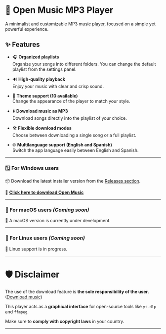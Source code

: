 # 🎵 Open Music MP3 Player

A minimalist and customizable MP3 music player, focused on a simple yet powerful experience.

## ✨ Features

- 🎧 **Organized playlists**  
  Organize your songs into different folders. You can change the default playlist from the settings panel.

- 🔊 **High-quality playback**  
  Enjoy your music with clear and crisp sound.

- 🎨 **Theme support (10 available)**  
  Change the appearance of the player to match your style.

- ⬇️ **Download music as MP3**  
  Download songs directly into the playlist of your choice.

- 🛠️ **Flexible download modes**  
  Choose between downloading a single song or a full playlist.

- 🌐 **Multilanguage support (English and Spanish)**  
  Switch the app language easily between English and Spanish.

---

### 🪟 For **Windows** users

📦 Download the latest installer version from the [Releases section](https://github.com/miguedev1047/openfy-music/releases).

🔗 **[Click here to download Open Music](https://github.com/miguedev1047/openfy-music/releases/latest)**

---

### 🍎 For **macOS** users _(Coming soon)_

🚧 A macOS version is currently under development.

---

### 🐧 For **Linux** users _(Coming soon)_

🚧 Linux support is in progress.

---

# 🛡️ Disclaimer

The use of the download feature is **the sole responsibility of the user**. ([Download music](../tutorials/download-music.md))

This player acts as a **graphical interface** for open-source tools like `yt-dlp` and `ffmpeg`.

Make sure to **comply with copyright laws** in your country.

---
